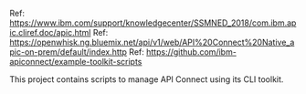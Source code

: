 Ref: https://www.ibm.com/support/knowledgecenter/SSMNED_2018/com.ibm.apic.cliref.doc/apic.html
Ref: https://openwhisk.ng.bluemix.net/api/v1/web/API%20Connect%20Native_apic-on-prem/default/index.http
Ref: https://github.com/ibm-apiconnect/example-toolkit-scripts

This project contains scripts to manage API Connect using its CLI toolkit.
